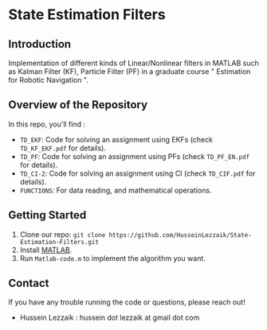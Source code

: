 # State Estimation Filters

## Introduction
Implementation of different kinds of Linear/Nonlinear filters in MATLAB such as Kalman Filter (KF), Particle Filter (PF) in a graduate course " Estimation for Robotic Navigation ".

## Overview of the Repository
In this repo, you'll find :
* `TD_EKF`: Code for solving an assignment using EKFs (check `TD_KF_EKF.pdf` for details).
* `TD_PF`: Code for solving an assignment using PFs (check `TD_PF_EN.pdf` for details).
* `TD_CI-2`: Code for solving an assignment using CI (check `TD_CIF.pdf` for details).
* `FUNCTIONS`: For data reading, and mathematical operations.

## Getting Started
1.  Clone our repo: `git clone https://github.com/HusseinLezzaik/State-Estimation-Filters.git`
2.  Install [MATLAB](https://fr.mathworks.com/products/matlab-online.html).
3.  Run `Matlab-code.m` to implement the algorithm you want.


## Contact
If you have any trouble running the code or questions, please reach out!
* Hussein Lezzaik : hussein dot lezzaik at gmail dot com
